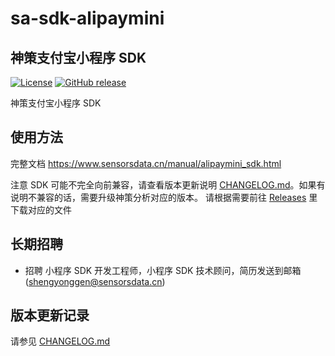 # sa-sdk-alipaymini
## 神策支付宝小程序 SDK

[![License](https://img.shields.io/github/license/sensorsdata/sa-sdk-alipaymini.svg)](https://github.com/sensorsdata/sa-sdk-alipaymini/blob/master/LICENSE)
[![GitHub release](https://img.shields.io/github/release/sensorsdata/sa-sdk-alipaymini.svg)](https://github.com/sensorsdata/sa-sdk-alipaymini/releases)

神策支付宝小程序 SDK

## 使用方法
完整文档 https://www.sensorsdata.cn/manual/alipaymini_sdk.html

注意 SDK 可能不完全向前兼容，请查看版本更新说明 [CHANGELOG.md](CHANGELOG.md)。如果有说明不兼容的话，需要升级神策分析对应的版本。
请根据需要前往 [Releases](https://github.com/sensorsdata/sa-sdk-alipaymini/releases) 里下载对应的文件

## 长期招聘
 * 招聘 小程序 SDK 开发工程师，小程序 SDK 技术顾问，简历发送到邮箱 (shengyonggen@sensorsdata.cn)

## 版本更新记录

请参见 [CHANGELOG.md](CHANGELOG.md)